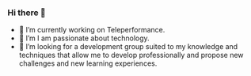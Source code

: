 ### Hi there 👋

- 🔭 I’m currently working on Teleperformance.
- 🌱 I’m I am passionate about technology.
- 👯 I’m looking for a development group suited to my knowledge and techniques that allow me to develop professionally and propose new challenges and new learning experiences.
